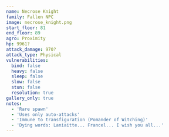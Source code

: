 ```yaml
---
name: Necrose Knight
family: Fallen NPC
image: necrose_knight.png
start_floor: 81
end_floor: 89
agro: Proximity
hp: 9961?
attack_damage: 970?
attack_type: Physical
vulnerabilities:
  bind: false
  heavy: false
  sleep: false
  slow: false
  stun: false
  resolution: true
gallery_only: true
notes:
  - 'Rare spawn'
  - 'Uses only auto-attacks'
  - 'Immune to transfiguration (Pomander of Witching)'
  - 'Dying words: Laniaitte... Francel... I wish you all...'
---
```

